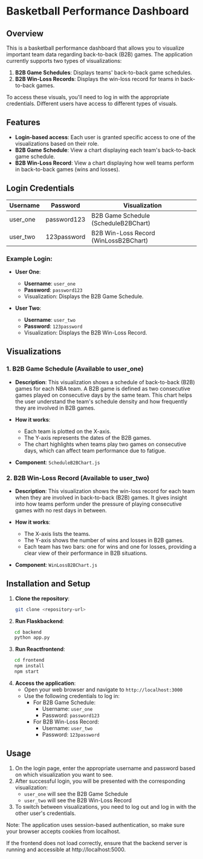 # Basketball Performance Dashboard

## Overview

This is a basketball performance dashboard that allows you to visualize important team data regarding back-to-back (B2B) games. The application currently supports two types of visualizations:

1. **B2B Game Schedules**: Displays teams' back-to-back game schedules.
2. **B2B Win-Loss Records**: Displays the win-loss record for teams in back-to-back games.

To access these visuals, you'll need to log in with the appropriate credentials. Different users have access to different types of visuals.

## Features

- **Login-based access**: Each user is granted specific access to one of the visualizations based on their role.
- **B2B Game Schedule**: View a chart displaying each team's back-to-back game schedule.
- **B2B Win-Loss Record**: View a chart displaying how well teams perform in back-to-back games (wins and losses).

## Login Credentials

| Username  | Password     | Visualization                          |
|-----------|--------------|-----------------------------------------|
| user_one  | password123  | B2B Game Schedule (ScheduleB2BChart)    |
| user_two  | 123password  | B2B Win-Loss Record (WinLossB2BChart)   |

### Example Login:

- **User One**:
  - **Username**: `user_one`
  - **Password**: `password123`
  - Visualization: Displays the B2B Game Schedule.
  
- **User Two**:
  - **Username**: `user_two`
  - **Password**: `123password`
  - Visualization: Displays the B2B Win-Loss Record.

## Visualizations

### 1. **B2B Game Schedule (Available to user_one)**

- **Description**: This visualization shows a schedule of back-to-back (B2B) games for each NBA team. A B2B game is defined as two consecutive games played on consecutive days by the same team. This chart helps the user understand the team's schedule density and how frequently they are involved in B2B games.
  
- **How it works**: 
  - Each team is plotted on the X-axis.
  - The Y-axis represents the dates of the B2B games.
  - The chart highlights when teams play two games on consecutive days, which can affect team performance due to fatigue.

- **Component**: `ScheduleB2BChart.js`

### 2. **B2B Win-Loss Record (Available to user_two)**

- **Description**: This visualization shows the win-loss record for each team when they are involved in back-to-back (B2B) games. It gives insight into how teams perform under the pressure of playing consecutive games with no rest days in between.

- **How it works**:
  - The X-axis lists the teams.
  - The Y-axis shows the number of wins and losses in B2B games.
  - Each team has two bars: one for wins and one for losses, providing a clear view of their performance in B2B situations.

- **Component**: `WinLossB2BChart.js`

## Installation and Setup

1. **Clone the repository**:
   ```bash
   git clone <repository-url>

2. **Run Flaskbackend**:
```bash
   cd backend
   python app.py
```

3. **Run Reactfrontend**:
```bash
   cd frontend
   npm install 
   npm start
```

4. **Access the application**:
   - Open your web browser and navigate to `http://localhost:3000`
   - Use the following credentials to log in:
     - For B2B Game Schedule: 
       - Username: `user_one`
       - Password: `password123`
     - For B2B Win-Loss Record:
       - Username: `user_two`
       - Password: `123password`

## Usage

1. On the login page, enter the appropriate username and password based on which visualization you want to see.
2. After successful login, you will be presented with the corresponding visualization:
   - `user_one` will see the B2B Game Schedule
   - `user_two` will see the B2B Win-Loss Record
3. To switch between visualizations, you need to log out and log in with the other user's credentials.

Note: The application uses session-based authentication, so make sure your browser accepts cookies from localhost.

If the frontend does not load correctly, ensure that the backend server is running and accessible at http://localhost:5000.



